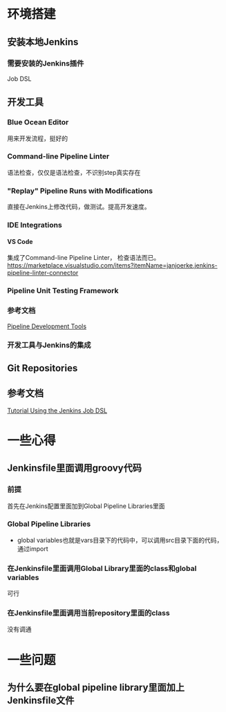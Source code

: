 # 环境搭建
## 安装本地Jenkins
### 需要安装的Jenkins插件
Job DSL	

## 开发工具

### Blue Ocean Editor
用来开发流程，挺好的
### Command-line Pipeline Linter
语法检查，仅仅是语法检查，不识别step真实存在
### "Replay" Pipeline Runs with Modifications
直接在Jenkins上修改代码，做测试。提高开发速度。

### IDE Integrations

#### VS Code
集成了Command-line Pipeline Linter， 检查语法而已。
https://marketplace.visualstudio.com/items?itemName=janjoerke.jenkins-pipeline-linter-connector

### Pipeline Unit Testing Framework

### 参考文档
[Pipeline Development Tools](https://jenkins.io/doc/book/pipeline/development/)  

### 开发工具与Jenkins的集成

## Git Repositories

## 参考文档

[Tutorial Using the Jenkins Job DSL](https://github.com/jenkinsci/job-dsl-plugin/wiki/Tutorial---Using-the-Jenkins-Job-DSL)  

# 一些心得
## Jenkinsfile里面调用groovy代码
### 前提
首先在Jenkins配置里面加到Global Pipeline Libraries里面

### Global Pipeline Libraries
   * global variables也就是vars目录下的代码中，可以调用src目录下面的代码，通过import

### 在Jenkinsfile里面调用Global Library里面的class和global variables
   可行

### 在Jenkinsfile里面调用当前repository里面的class
   没有调通

# 一些问题
## 为什么要在global pipeline library里面加上Jenkinsfile文件

